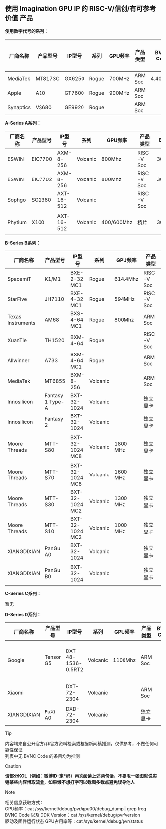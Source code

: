 ## 使用 Imagination GPU IP 的 RISC-V/信创/有可参考价值 产品

**使用数字代号的系列：**

| 厂商名称  | 产品型号 | IP型号 | 系列  | GPU频率 | 产品类型 | BVNC Code | DDK Version  | 来源/备注 |
| --------- | -------- | ------ | ----- | ------- | -------- | --------- | ------------ | --------- |
| MediaTek  | MT8173C  | GX6250 | Rogue | 700MHz  | ARM Soc  | 4.40.2.51 | 1.17@6210866 |           |
| Apple     | A10      | GT7600 | Rogue | 900MHz  | ARM Soc  |           |              |           |
| Synaptics | VS680    | GE9920 | Rogue |         | ARM Soc  |           |              |           |



**A-Series A系列：**

| 厂商名称 | 产品型号 | IP型号     | 系列     | GPU频率    | 产品类型   | BVNC Code    | DDK Version  | 来源/备注                                                    |
| -------- | -------- | ---------- | -------- | ---------- | ---------- | ------------ | ------------ | ------------------------------------------------------------ |
| ESWIN    | EIC7700  | AXM-8-256  | Volcanic | 800Mhz     | RISC-V Soc | 30.3.408.101 | 24.2@6643903 | 自购验证                                                     |
| ESWIN    | EIC7702  | AXM-8-256  | Volcanic | 800Mhz     | RISC-V Soc | 30.3.408.101 | 24.2@6643903 | 自购验证（使用EIC7700判断）                                  |
| Sophgo   | SG2380   | AXT-16-512 | Volcanic |            | RISC-V Soc |              |              | https://milkv.io/chips/sg2380                                |
| Phytium  | X100     | AXT-16-512 | Volcanic | 400/600Mhz | 桥片       | 30.3.816.20  | 1.16@6099580 | 自购验证（GPU频率根据文档可得有两种规格，同时还有不带GPU的版本） |

**B-Series B系列：**

| 厂商名称          | 产品型号         | IP型号          | 系列     | GPU频率  | 产品类型   | BVNC Code     | DDK Version  | 来源/备注                                                    |
| ----------------- | ---------------- | --------------- | -------- | -------- | ---------- | ------------- | ------------ | ------------------------------------------------------------ |
| SpacemiT          | K1/M1            | BXE-2-32 MC1    | Rogue    | 614.4Mhz | RISC-V Soc | 36.29.52.182  | 24.2@6603887 | 自购验证                                                     |
| StarFive          | JH7110           | BXE-4-32 MC1    | Rogue    | 594MHz   | RISC-V Soc | 36.50.54.182  | 1.19@6345021 | 自购验证                                                     |
| Texas Instruments | AM68             | BXS-4-64 MC1    | Rogue    | 800Mhz   | ARM Soc    | 36.53.104.796 | 24.2@6643903 | 自购验证                                                     |
| XuanTie           | TH1520           | BXM-4-64        | Rogue    |          | RISC-V Soc | 36.52.104.182 | 1.17@6210866 | 自购验证                                                     |
| Allwinner         | A733             | BXM-4-64 MC1    | Rogue    |          | ARM Soc    | 36.56.104.183 | 24.2@6603887 | https://www.notebookcheck-cn.com/A733.951900.0.html          |
| MediaTek          | MT6855           | BXM-8-256       | Volcanic |          | ARM Soc    |               | 1.15@6133110 |                                                              |
| Innosilicon       | Fantasy 1 Type-A | BXT-32-1024     | Volcanic |          | 独立显卡   | 35.4.1632.23  |              | https://www.design-reuse-china.com/news/202202135            |
| Innosilicon       | Fantasy 2        | BXT-32-1024     | Volcanic |          | 独立显卡   | 35.4.1632.23  |              |                                                              |
| Moore Threads     | MTT-S80          | BXT-32-1024 MC8 | Volcanic | 1800 MHz | 独立显卡   | 35.4.1632.23  | 1.19@6345021 | https://vulkan.gpuinfo.org/displayreport.php?id=36623<br />驱动信息推断为原始基础版本，实际被其进行过大量改动，可能和IMGDDK特性已经有所不同 |
| Moore Threads     | MTT-S70          | BXT-32-1024 MC8 | Volcanic | 1600 MHz | 独立显卡   | 35.4.1632.23  | 1.19@6345021 |                                                              |
| Moore Threads     | MTT-S30          | BXT-32-1024 MC2 | Volcanic | 1300 MHz | 独立显卡   | 35.4.1632.23  | 1.19@6345021 |                                                              |
| Moore Threads     | MTT-S10          | BXT-32-1024 MC2 | Volcanic | 1000 MHz | 独立显卡   | 35.4.1632.23  | 1.19@6345021 |                                                              |
| XIANGDIXIAN       | PanGu A0         | BXT-32-1024     | Volcanic |          | 独立显卡   |               |              |                                                              |
| XIANGDIXIAN       | PanGu B0         | BXT-32-1024     | Volcanic |          | 独立显卡   |               |              | 已经有成品上架（ ERUN-130B-4 ERUN-130B-2），但价格有波动<br />336→496 |

**C-Series C系列：**

暂无

**D-Series D系列：**

| 厂商名称    | 产品型号  | IP型号             | 系列     | GPU频率 | 产品类型 | BVNC Code | DDK Version | 来源/备注                                                    |
| ----------- | --------- | ------------------ | -------- | ------- | -------- | --------- | ----------- | ------------------------------------------------------------ |
| Google      | Tensor G5 | DXT-48-1536-0.5RT2 | Volcanic | 1100Mhz | ARM Soc  |           |             | https://www.androidpolice.com/google-pixel-10-tensor-g5-may-not-deliver-performance-boost/<br />同时根据官方网页显示DXT-48-1536型号为DXT-48-1536-0.5RT2<br />https://www.imaginationtech.com/product/img-dxt-48-1536/ |
| Xiaomi      |           | DXT-72-2304        | Volcanic |         | ARM Soc  |           |             | 本处出处来源微博（内容已被删除出处无法考究），另有酷安来源为：CXT-48-1536<br />但根据IMG产品宣传文档推测为DXT系列 |
| XIANGDIXIAN | FuXi A0   | DXD-72-2304        | Volcanic |         | 独立显卡 |           |             | https://www.imaginationtech.com/products/gpu/img-dxd-gpu/    |


> [!TIP]
> 内容均来自公开官方/非官方资料检索或根据新闻稿推测，仅供参考，不做任何可靠性保证<br />列表中无 BVNC Code 的条目均为推测


> [!CAUTION]
>**请部分KOL（例如：微博ID-定*码）再次阅读上述两句话，不要甩一张图就说实锤某些内容博取流量，如果懒不想打字可以截图多截点避免误导他人**


> [!NOTE]
> 相关信息获取方式：<br />
> GPU频率：cat /sys/kernel/debug/pvr/gpu00/debug_dump | grep freq<br />
> BVNC Code 以及 DDK Version：cat /sys/kernel/debug/pvr/version <br />
> 驱动及固件运行状态 GPU占用率等：cat /sys/kernel/debug/pvr/status <br />
